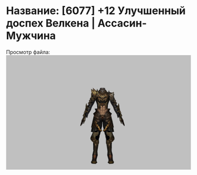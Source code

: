 # Название: [6077] +12 Улучшенный доспех Велкена | Ассасин-Мужчина

Просмотр файла:
![p060021.png](p060021.png)